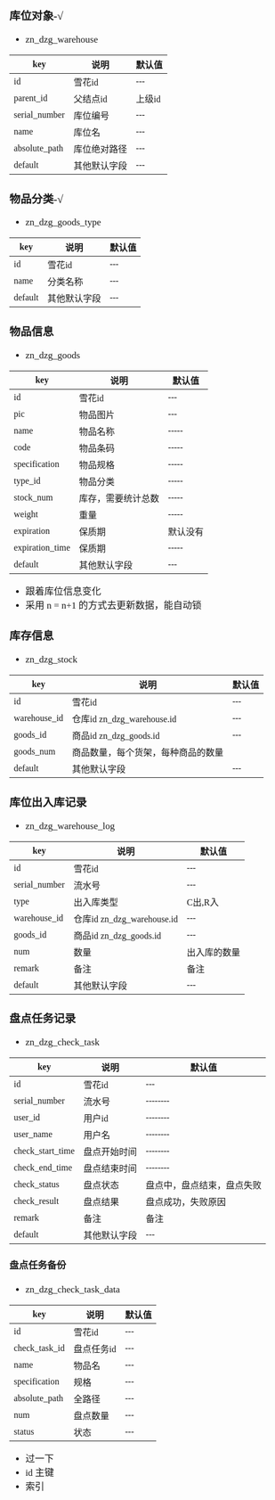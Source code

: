 <span  style="font-family: Simsun,serif; font-size: 17px; ">

### 库位对象-√

- zn_dzg_warehouse

| key           | 说明     | 默认值  |
|---------------|--------|------|
| id            | 雪花id   | ---  |
| parent_id     | 父结点id  | 上级id |
| serial_number | 库位编号   | ---  |
| name          | 库位名    | ---  |
| absolute_path | 库位绝对路径 | ---  |
| default       | 其他默认字段 | ---  |

### 物品分类-√

- zn_dzg_goods_type

| key     | 说明     | 默认值 |
|---------|--------|-----|
| id      | 雪花id   | --- |
| name    | 分类名称   | --- |
| default | 其他默认字段 | --- |

### 物品信息

- zn_dzg_goods

| key             | 说明        | 默认值   |
|-----------------|-----------|-------|
| id              | 雪花id      | ---   |
| pic             | 物品图片      | ---   |
| name            | 物品名称      | ----- |
| code            | 物品条码      | ----- |
| specification   | 物品规格      | ----- |
| type_id         | 物品分类      | ----- |
| stock_num       | 库存，需要统计总数 | ----- |
| weight          | 重量        | ----- |
| expiration      | 保质期       | 默认没有  |
| expiration_time | 保质期       | ----- |
| default         | 其他默认字段    | ---   |

- 跟着库位信息变化
- 采用 n = n+1 的方式去更新数据，能自动锁

### 库存信息

- zn_dzg_stock

| key          | 说明                        | 默认值 |
|--------------|---------------------------|-----|
| id           | 雪花id                      | --- |
| warehouse_id | 仓库id  zn_dzg_warehouse.id | --- |
| goods_id     | 商品id   zn_dzg_goods.id    | --- |
| goods_num    | 商品数量，每个货架，每种商品的数量         |     |
| default      | 其他默认字段                    | --- |

### 库位出入库记录

- zn_dzg_warehouse_log

| key           | 说明                       | 默认值    |
|---------------|--------------------------|--------|
| id            | 雪花id                     | ---    |
| serial_number | 流水号                      | ---    |
| type          | 出入库类型                    | C出,R入  |
| warehouse_id  | 仓库id zn_dzg_warehouse.id | ---    |
| goods_id      | 商品id zn_dzg_goods.id     | ---    |
| num           | 数量                       | 出入库的数量 |
| remark        | 备注                       | 备注     |
| default       | 其他默认字段                   | ---    |

### 盘点任务记录

- zn_dzg_check_task

| key              | 说明     | 默认值           |
|------------------|--------|---------------|
| id               | 雪花id   | ---           |
| serial_number    | 流水号    | --------      |
| user_id          | 用户id   | --------      |
| user_name        | 用户名    | --------      |
| check_start_time | 盘点开始时间 | --------      |
| check_end_time   | 盘点结束时间 | --------      |
| check_status     | 盘点状态   | 盘点中，盘点结束，盘点失败 |
| check_result     | 盘点结果   | 盘点成功，失败原因     |
| remark           | 备注     | 备注            |
| default          | 其他默认字段 | ---           |

#### 盘点任务备份

- zn_dzg_check_task_data

| key           | 说明     | 默认值 |
|---------------|--------|-----|
| id            | 雪花id   | --- |
| check_task_id | 盘点任务id | --- |
| name          | 物品名    | --- |
| specification | 规格     | --- |
| absolute_path | 全路径    | --- |
| num           | 盘点数量   | --- |
| status        | 状态     | --- |

- 过一下
- id 主键
- 索引

</span>